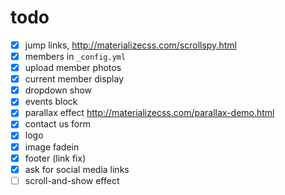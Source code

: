 # todo

- [X] jump links, http://materializecss.com/scrollspy.html
- [X] members in `_config.yml`
- [X] upload member photos
- [X] current member display
- [X] dropdown show
- [X] events block 
- [X] parallax effect http://materializecss.com/parallax-demo.html
- [X] contact us form
- [X] logo
- [X] image fadein
- [X] footer (link fix)
- [X] ask for social media links
- [ ] scroll-and-show effect